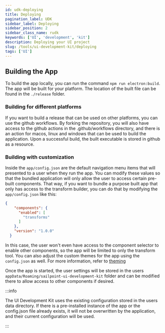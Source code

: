 ```yaml
---
id: udk-deploying
title: Deploying
pagination_label: UDK
sidebar_label: Deploying
sidebar_position: 2
sidebar_class_name: rudk
keywords: ['UI', 'development', 'kit']
description: Deploying your UI project
slug: /tools/ui-development-kit/deploying
tags: ['UI']
---
```


## Building the App

To build the app locally, you can run the command `npm run electron:build`. The app will be built for your platform. The location of the built file can be found in the `./release` folder.

### Building for different platforms

If you want to build a release that can be used on other platforms, you can use the github workflows. By forking the repository, you will also have access to the github actions in the .github/workflows directory, and there is an action for macos, linux and windows that can be used to build the application. Upon a successful build, the built executable is stored in github as a resource.

### Building with customization

Inside the `app/config.json` are the default navigation menu items that will presented to a user when they run the app. You can modify these values so that the bundled application will only allow the user to access certain pre-built components. That way, if you want to bundle a purpose built app that only has access to the transform builder, you can do that by modifying the `app/config.json` like this:

```json
{
    "components": {
      "enabled": [
        "transforms"
      ]
    },
    "version": "1.0.0"
  }
```

In this case, the user won't even have access to the component selector to enable other components, so the app will be limited to only the transform tool. You can also adjust the custom themes for the app using the `config.json` as well. For more information, refer to [theming](./theming)

Once the app is started, the user settings will be stored in the users `appData/Roaming/sailpoint-ui-development-kit` folder and can be modified there to allow access to other components if desired.

:::info

The UI Development Kit uses the existing configuration stored in the users data directory. If there is a pre-installed instance of the app or the config.json file already exists, it will not be overwritten by the application, and their current configuration will be used.

:::
